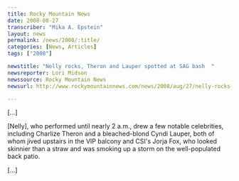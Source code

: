 ```yaml
---
title: Rocky Mountain News
date: 2008-08-27
transcriber: "Mika A. Epstein"
layout: news
permalink: /news/2008/:title/
categories: [News, Articles]
tags: ["2008"]

newstitle: "Nelly rocks, Theron and Lauper spotted at SAG bash  "
newsreporter: Lori Midson
newssource: Rocky Mountain News
newsurl: http://www.rockymountainnews.com/news/2008/aug/27/nelly-rocks-house-sag-bash/

---
```


[...]

[Nelly], who performed until nearly 2 a.m., drew a few notable celebrities, including Charlize Theron and a bleached-blond Cyndi Lauper, both of whom jived upstairs in the VIP balcony and CSI's Jorja Fox, who looked skinnier than a straw and was smoking up a storm on the well-populated back patio.

[...]
